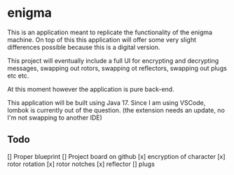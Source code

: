 # enigma

This is an application meant to replicate the functionality of the enigma machine. On top of this this application will offer some very slight differences possible because this is a digital version.

This project will eventually include a full UI for encrypting and decrypting messages, swapping out rotors, swapping ot reflectors, swapping out plugs etc etc.

At this moment however the application is pure back-end.

This application will be built using Java 17. Since I am using VSCode, lombok is currently out of the question. (the extension needs an update, no I'm not swapping to another IDE)

## Todo

[] Proper blueprint
[] Project board on github
[x] encryption of character
[x] rotor rotation
[x] rotor notches
[x] reflector
[] plugs

